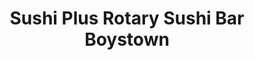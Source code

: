 ---
layout: place
title: "Sushi Plus Rotary Sushi Bar Boystown"
permalink: /illinois/chicago/sushi-plus-rotary-sushi-bar-boystown.html
stateAbbr: IL
stateName: Illinois
cityName: Chicago
seo:
  name: "Sushi Plus Rotary Sushi Bar Boystown"
  type: Restaurant
  links: null
description: "Sushi Plus Rotary Sushi Bar Boystown serves delicious sushi in Chicago, Illinois. Try fresh Japanese dishes for a great dining experience. "
place_id: ChIJxz_9GqTTD4gR44QMPax89Sg
photos:
  - name: >-
      places/ChIJxz_9GqTTD4gR44QMPax89Sg/photos/AeeoHcIV8fGEEZq0no0OoqA45c16akxcsW2lMfQFPms7QuBcJ9LSvU6FVadEjvax75r8hGmfwcSPe3uZ2UIegJmA1AK4ALueikOkhwwwJncUEQ61Kr2NJUXSQn-znXjPh2s8qJf9LTUGTA07arMX5DCnBOI2NFdWcpjWIWrgsYaTF-cJFr0T8ITw54hsrZu6Fb6smHb_Ucb5HlvSiqFT04-7Bt02HHhhjefQfbv40RfnOLi74-7omPJi5wqt5vFFDWWrTJnxEoXuJc9qHxnWmIoADQPcxRe-UTkJRmFvkwKoqGuSGD4p6RT1WRdJtpMBzXxRUjrzl_lDXwUT_XGKbOBhhVWgQuHI-LtaDNcOKjBCSEJ1xjM_sptqRITmYHKO63Gx0nqL5izqrTAcZA4AH-tDa03DeVdQ0uDvsAbAIU0XfNLtjIE_
    widthPx: 3600
    heightPx: 4800
    authorAttributions:
      - displayName: Hanna Romero Molina
        uri: https://maps.google.com/maps/contrib/103379236957791218924
        photoUri: >-
          https://lh3.googleusercontent.com/a-/ALV-UjU_0BRpSCkFF41yGl4knrSqVICPDa_87firjp24kD2-DGgfj_OL=s100-p-k-no-mo
    flagContentUri: >-
      https://www.google.com/local/imagery/report/?cb_client=maps_api_places.places_api&image_key=!1e10!2sCIHM0ogKEICAgID29P3bpQE&hl=en-US
    googleMapsUri: >-
      https://www.google.com/maps/place//data=!3m4!1e2!3m2!1sCIHM0ogKEICAgID29P3bpQE!2e10!4m2!3m1!1s0x880fd3a41afd3fc7:0x28f57cac3d0c84e3
  - name: >-
      places/ChIJxz_9GqTTD4gR44QMPax89Sg/photos/AeeoHcJwAIjNh0riiOzSSXURcRuuIOiwEN5tnqbXTmAsH6Uk9QesaZIN8J7f4Wa8UzjglDSVkH4BsmNRLzRZDhniGA5QQ8sR3ymBmDwp760VQsyO29E9naLXJQZ1JT9vVHeuoE-WcsLJsmT_O1KHY5vrQqqn_ttLONeS4Dn0JV7yffcTFPrXWBGM_znO4-yVciImVqMpDxHF9dkcIciKOPm_bBmmUcxeWXnFfjXkJ1iEMjZ1M4ENKjhdCI8Bw72_ED3rdW9UKyigyglMy6w2dQL6R4EIODhFJXBUjxI6sqDCRGziZg
    widthPx: 4800
    heightPx: 3200
    authorAttributions:
      - displayName: Sushi Plus Rotary Sushi Bar Boystown
        uri: https://maps.google.com/maps/contrib/115553418635733845316
        photoUri: >-
          https://lh3.googleusercontent.com/a-/ALV-UjWuWManBRYkFxiomXNLmsFOxEONF_VnYFa_WpnViMiNTmRjk_s=s100-p-k-no-mo
    flagContentUri: >-
      https://www.google.com/local/imagery/report/?cb_client=maps_api_places.places_api&image_key=!1e10!2sAF1QipMl4dlkRrQRvC-ULzIOWPKyjIvD-VwLAEHW58AJ&hl=en-US
    googleMapsUri: >-
      https://www.google.com/maps/place//data=!3m4!1e2!3m2!1sAF1QipMl4dlkRrQRvC-ULzIOWPKyjIvD-VwLAEHW58AJ!2e10!4m2!3m1!1s0x880fd3a41afd3fc7:0x28f57cac3d0c84e3
  - name: >-
      places/ChIJxz_9GqTTD4gR44QMPax89Sg/photos/AeeoHcIeDW5KJMmohOxXdSN-G_t451KlFJBWA10fkOyxSwjamMBhC-4wCvs10j07czjBqsYCp4HWD5iksMmCPx-tbOEuyIYQp4QzfFPn2apy_82GtWSwzT2txwR7nPi9NC1v3WZBWfGSm00MoCoZ4lyucqX7RAIZwFOVp_s0fzIznLGSbYE0AeH2Lq1nk5QrJ8lxLoVuy3qSMK8xrVRMW3n72LX_4aG4It8kqm5JN5iNKpvgT53Z6JVWXWrzX634A8VaaLWCNpVfyziEXxFkNVYRO76ByPBZ1WoUG6z_w3G7PuBOxPsPU22Jc-nuEwxnK_gCx0L3nem0c1Qix5eaeYD2J3WfKtx406hBZSRc94s5Ew8JkVUhtJhpLQxCN8Z_RT2IGxiqOPZgfbR5yGmXJAIvKtwbfgEAkyLeENMeeUNIjc0mDA
    widthPx: 4000
    heightPx: 3000
    authorAttributions:
      - displayName: Dan McG
        uri: https://maps.google.com/maps/contrib/100658969387032735485
        photoUri: >-
          https://lh3.googleusercontent.com/a-/ALV-UjW5lA1nwOWLc1jClbymBHsRBVa6hjWllSUdOk27sEuxbMMCEzBj=s100-p-k-no-mo
    flagContentUri: >-
      https://www.google.com/local/imagery/report/?cb_client=maps_api_places.places_api&image_key=!1e10!2sCIHM0ogKEICAgIC3sKiKCA&hl=en-US
    googleMapsUri: >-
      https://www.google.com/maps/place//data=!3m4!1e2!3m2!1sCIHM0ogKEICAgIC3sKiKCA!2e10!4m2!3m1!1s0x880fd3a41afd3fc7:0x28f57cac3d0c84e3
  - name: >-
      places/ChIJxz_9GqTTD4gR44QMPax89Sg/photos/AeeoHcK1k3lNZD1bzo_7XanleMfNSSMqMv6Em-j8jrFxRS22T3gsVI-lqN-9YJ0NRfP4iFes8pVbb-1ncIi_AjtdkE2WmvZPzWpZ57umyM5Ybh0XsiXGzLL1o7iIQAxMquyQp5E2IdVyDR1XjrUX767TE8kHdlIyjWXRimkeMGoQ35YODJo_fLwJz-SFfPpFYLvSLTGYLkmrSxg0Qrzty1X14TNT-afur71wDhYQWWiu1GDC_IzKzSXd3CVP7MlmOqAW_thbpVrCSD9sCfuswWRe2OHXnZoWH2SMAH6mUKbFlQ4nXV-embCTfbbSIGeEcwMMAKB4fl9MhYZggY627oEQkYFi7Lolff621N3LhB-mZezhBa0eLsgZ9EhNDJ7ov3tvHrOIyHkYzAs73g3REkkXOzlvk57S4FxMOmXU4scnCGCIuWo
    widthPx: 4032
    heightPx: 3024
    authorAttributions:
      - displayName: S. C.
        uri: https://maps.google.com/maps/contrib/115737058871029081555
        photoUri: >-
          https://lh3.googleusercontent.com/a-/ALV-UjUbSvTmIFtkRyqfLfXTb2Dym8C0pmd4hfYRzAetDE9wPpEsCOq-=s100-p-k-no-mo
    flagContentUri: >-
      https://www.google.com/local/imagery/report/?cb_client=maps_api_places.places_api&image_key=!1e10!2sCIHM0ogKEICAgIC1pJH20wE&hl=en-US
    googleMapsUri: >-
      https://www.google.com/maps/place//data=!3m4!1e2!3m2!1sCIHM0ogKEICAgIC1pJH20wE!2e10!4m2!3m1!1s0x880fd3a41afd3fc7:0x28f57cac3d0c84e3
  - name: >-
      places/ChIJxz_9GqTTD4gR44QMPax89Sg/photos/AeeoHcK0JoUIZDLA7_0baJQ8pZ-H2DzTAFZpqEzEiVEXxWtoR_ICDcoGTuRNDfm4l3SMzTxaEPbEdV3iGm3gTOyRz9HsPiCPU2u4taxy3abyVbbgEwjozbBttJJUVQ7DSeTq0k1Lvo91i8QvkRIBxL4jifFQJAk1PaQcgNeNlh7OPcCC9vpyQ3aEir3Hh4fGaAZSeuK01j2Vfg-r-DmWSOoBJW4ISVU9UBWGPI0PQU-CoroV5mKJofWhEI9ZrjgG7CwSuJhDeYzTBqDJzGVTlbBmzdAwIwx4HZE7MIu3vF2NQWWxNTlOf2Mc5iPzUsPuz-HaDmdMIrM00HKzbwm4CA7UbZZfiaCJ1v5LAXkvE-bkmlhJuM45mgPWojJ2dOd32xymw-EdLzljV2L_BMH6cN-TmCvjZBNNHajvX0191rwhNwUWCA
    widthPx: 775
    heightPx: 620
    authorAttributions:
      - displayName: Charles Santos
        uri: https://maps.google.com/maps/contrib/102901038350706332712
        photoUri: >-
          https://lh3.googleusercontent.com/a/ACg8ocJeAjgPzCxjIZf-asOilz35tJOnfRcvMKBuldAeXCnl3igtRw=s100-p-k-no-mo
    flagContentUri: >-
      https://www.google.com/local/imagery/report/?cb_client=maps_api_places.places_api&image_key=!1e10!2sCIHM0ogKEICAgMCotoWQYA&hl=en-US
    googleMapsUri: >-
      https://www.google.com/maps/place//data=!3m4!1e2!3m2!1sCIHM0ogKEICAgMCotoWQYA!2e10!4m2!3m1!1s0x880fd3a41afd3fc7:0x28f57cac3d0c84e3
  - name: >-
      places/ChIJxz_9GqTTD4gR44QMPax89Sg/photos/AeeoHcLujsHJODe5qcIxQEqYT-Hz3oeqf8pqKJRRKscRE-NSKY-0KIOFHTSjZ_AGgCoIllqP1fdug8ribih7ZNkC-4rUY0sgNDalmdaKxSIm6OeBm8RiP2XECXSf_4HeQlczRPKLLAeLN4eBohP7jLeDFk0UR1RQ7Th6Opcq79SRuRYZ9n_CR8feHnj_mKpIFOTqm9Lt4EOYnYYDaiTiv5LeiBJZ5cZVlFNOZoDuMKAGcCkvWMDYxeF8oon1TLjrN1NJc03ceQ2EL7rn04osgRyxC8pLx-QlGi9yC_z6K60NGhgYy4IDGiZP-_M7LgkkDHPBLLj0H5MRYTJaPypNCGq_kjx9rwWefKd2McQGueCU42vZ48l5OHaUmWsn8pBJwsyDu95H2dSRMOfhWnjr1wd7qeWxoHQ9yZsWllFdpiI0XscxLg
    widthPx: 4032
    heightPx: 3024
    authorAttributions:
      - displayName: Rameil Azizi
        uri: https://maps.google.com/maps/contrib/117983602085972792541
        photoUri: >-
          https://lh3.googleusercontent.com/a-/ALV-UjVaE4T1nnfNUebjoEC03qviewx_GT_RXDdJXMbhUV1LaKIgbN_K=s100-p-k-no-mo
    flagContentUri: >-
      https://www.google.com/local/imagery/report/?cb_client=maps_api_places.places_api&image_key=!1e10!2sCIHM0ogKEICAgIDngNHETg&hl=en-US
    googleMapsUri: >-
      https://www.google.com/maps/place//data=!3m4!1e2!3m2!1sCIHM0ogKEICAgIDngNHETg!2e10!4m2!3m1!1s0x880fd3a41afd3fc7:0x28f57cac3d0c84e3
  - name: >-
      places/ChIJxz_9GqTTD4gR44QMPax89Sg/photos/AeeoHcJMrUReLhyNb86A78UG_dQaEnRe4AarQcs7IMV5MMiu8fF8Lpk31KanMhTGiG9GuAMwd7773yDPb7e5jejlnKadUBVFujSPAp-AtA-VZz8e-cHnRdlnn4KBAv_dJEA8APxWDQPhz63wJdRRRtRow-lwTn0E89Svf1vSzD5yrTq1ZJK3RnO9jREuCkN9wAp8Lwohk-iBaaEPaLH1g64dNMIelkfkuyTencBJBlWYUYvcZ6Wlk_We1zm_fAeHtAe4p_vf0i4ktaGNozXyXmCKLk34bcFQ-3Bb7cX6FfCF_Ymwew5fPTUXvXG654arILAupqT1l894vExmBDtm6c596BYbP5APnZ-bBi8DtUVJLbZcJk6wDoCtI19jlZC_-TUxUgHBGZCwxrfdiL9AD3IF2pec2hYpwxTuRrzaIKhnaFs6Ug
    widthPx: 3024
    heightPx: 4032
    authorAttributions:
      - displayName: Buster Doge
        uri: https://maps.google.com/maps/contrib/101624917489091353482
        photoUri: >-
          https://lh3.googleusercontent.com/a-/ALV-UjWc4JX82vUodPPXAq7o1i-y_0KtrbS9-YYs9Bo837M5acsuwLYb=s100-p-k-no-mo
    flagContentUri: >-
      https://www.google.com/local/imagery/report/?cb_client=maps_api_places.places_api&image_key=!1e10!2sCIHM0ogKEICAgID30YubUA&hl=en-US
    googleMapsUri: >-
      https://www.google.com/maps/place//data=!3m4!1e2!3m2!1sCIHM0ogKEICAgID30YubUA!2e10!4m2!3m1!1s0x880fd3a41afd3fc7:0x28f57cac3d0c84e3
  - name: >-
      places/ChIJxz_9GqTTD4gR44QMPax89Sg/photos/AeeoHcIPP75O7vNiy2l4gz-N3g6gN_qZlTeOD8rl-vA_nqO1GBjY6yIUztP3FBwpq9ztLl3c1yefCKw38x9o2pI3K2QMrnhwAbZzqknv82hfd_P56BSSx2LMKDRa81tDIdfFN0syqCBQ-bN_Nqy234R-6DINrjmF5wvJ0XrshK3TgT1K2C1S24norB5lyVqsiF5ewk_1Qe8yJnvcxx7q8h8f6nbNnEITCGFpAOJpS-TvYm0aFLmAKY073rmXps_z30NfNL677BY30yyU_iYHPiMtqwkNBSsG67CcDYwHXQSg3gEubSlpLvgflqRp0cCR6o3jipKgNGqzN-fwa1UawcZbkEtCQcy8C-syP3TTOFOquRXBCqk9K3v3Ue6HMPN77iICUEGG08QPaxQTY3Mt_jNVfbhAyGFlSwnLXsIx4axxeM89ig
    widthPx: 1920
    heightPx: 1440
    authorAttributions:
      - displayName: Sory Barrera
        uri: https://maps.google.com/maps/contrib/113576815174416829901
        photoUri: >-
          https://lh3.googleusercontent.com/a-/ALV-UjXKzp3QjlkUqYWD9vDBwZIWbkVPwcfZotXeqYwyTJfaYBRktsQM=s100-p-k-no-mo
    flagContentUri: >-
      https://www.google.com/local/imagery/report/?cb_client=maps_api_places.places_api&image_key=!1e10!2sCIHM0ogKEICAgICXsu7bcw&hl=en-US
    googleMapsUri: >-
      https://www.google.com/maps/place//data=!3m4!1e2!3m2!1sCIHM0ogKEICAgICXsu7bcw!2e10!4m2!3m1!1s0x880fd3a41afd3fc7:0x28f57cac3d0c84e3
  - name: >-
      places/ChIJxz_9GqTTD4gR44QMPax89Sg/photos/AeeoHcIuFlijLZrBu4L0JmhZxSCp-PSSsof2a_bxcUAc_Mtiwl_ZMVWvlCjAYy-tHNSzmhl_4fjFrztA2JRxEKso1RY-WtehOX3IgNOqeshs3yEVMRzfaeXNssx9INJLSBxwiJ3BRk3hSUvNyxC3TRArYkkx8d4QI1s1cA_vjId_AqZMOevcbGiRU3qH8qgHBjIpG_eKsVGMD1xUGMLTTH7wqM3WrXqWaode_hkhU6Ih-T3zIqABoGVqukF5NMEdKPuc2cxH2uOufi3ETYjwMMaXqNpE9oCwF1g7kpKWUZPU4BsIyKMaOj39yqr1NFfOKbkN8BcGRJm7Nz83_QQEi3QRZXt0zF1qaepBE2yWUvPv6-0QsElvXov2kXqzihPNsdMsyocYCXLe5A86xKyRu6Rie1xo5RZY2eF9Is0xYYdC2VaOxOHh
    widthPx: 3024
    heightPx: 4032
    authorAttributions:
      - displayName: Lue
        uri: https://maps.google.com/maps/contrib/112725953447324604052
        photoUri: >-
          https://lh3.googleusercontent.com/a/ACg8ocLPrJEYCL6ze-o8ldlp-SVYxh_RG-Lys9na9MGbEyTjmueM0A=s100-p-k-no-mo
    flagContentUri: >-
      https://www.google.com/local/imagery/report/?cb_client=maps_api_places.places_api&image_key=!1e10!2sCIHM0ogKEICAgICjhrK47gE&hl=en-US
    googleMapsUri: >-
      https://www.google.com/maps/place//data=!3m4!1e2!3m2!1sCIHM0ogKEICAgICjhrK47gE!2e10!4m2!3m1!1s0x880fd3a41afd3fc7:0x28f57cac3d0c84e3
  - name: >-
      places/ChIJxz_9GqTTD4gR44QMPax89Sg/photos/AeeoHcI5bBAYoYV3advehd62J-p4lEPMXffXEgPgoQruM53iJXrI8eGVWs2oIs-Z-MTynyOaze2KdGzBzbhfnTu9aeWNZgMSE29ZEqtBT5WvWt0hvl6bk0pjqVnBIgGFPyuqJhA72WoufWfxbtG6ioRvqNKqfDx9KJU-Y1Otnk0G6yhl_f-GzTHg95DbfphXCmXC1AqKGTq6VT5B3_GCb2Ll9iwbpy5YiJ9belzI5UwAH8FnOIT0Np19xIcAvLcNjeteaWIJCbGZdvxYVqxjR7WzWvxQPAKI504Mg_EYHKMCeiJv_YDLkcf-oeSiuBW45ahwGCJB8DVruy_fJXOYjgFGIHnbZJ2ofikr_ay59GOMRCJDVdo-tSEqD2__ZpJqmxhqzrRVn_5Khgv-66BwtAVmVlMUX18-qt1viGgGPrdIEQJ_Cm4
    widthPx: 4800
    heightPx: 4292
    authorAttributions:
      - displayName: Hanna Romero Molina
        uri: https://maps.google.com/maps/contrib/103379236957791218924
        photoUri: >-
          https://lh3.googleusercontent.com/a-/ALV-UjU_0BRpSCkFF41yGl4knrSqVICPDa_87firjp24kD2-DGgfj_OL=s100-p-k-no-mo
    flagContentUri: >-
      https://www.google.com/local/imagery/report/?cb_client=maps_api_places.places_api&image_key=!1e10!2sCIHM0ogKEICAgID29P3brQE&hl=en-US
    googleMapsUri: >-
      https://www.google.com/maps/place//data=!3m4!1e2!3m2!1sCIHM0ogKEICAgID29P3brQE!2e10!4m2!3m1!1s0x880fd3a41afd3fc7:0x28f57cac3d0c84e3
address: 3219 N Broadway, Chicago, IL 60657, USA
street: 3219 N Broadway
city: Chicago
state: IL
zip: '60657'
country: USA
neighborhood: Lake View East
latitude: '41.940684'
longitude: '-87.644231'
accessibility_options:
  wheelchairAccessibleParking: true
  wheelchairAccessibleEntrance: true
  wheelchairAccessibleRestroom: true
  wheelchairAccessibleSeating: true
business_status: OPERATIONAL
name: Sushi Plus Rotary Sushi Bar Boystown
google_maps_links:
  directionsUri: >-
    https://www.google.com/maps/dir//''/data=!4m7!4m6!1m1!4e2!1m2!1m1!1s0x880fd3a41afd3fc7:0x28f57cac3d0c84e3!3e0
  placeUri: https://maps.google.com/?cid=2951402210011677923
  writeAReviewUri: >-
    https://www.google.com/maps/place//data=!4m3!3m2!1s0x880fd3a41afd3fc7:0x28f57cac3d0c84e3!12e1
  reviewsUri: >-
    https://www.google.com/maps/place//data=!4m4!3m3!1s0x880fd3a41afd3fc7:0x28f57cac3d0c84e3!9m1!1b1
  photosUri: >-
    https://www.google.com/maps/place//data=!4m3!3m2!1s0x880fd3a41afd3fc7:0x28f57cac3d0c84e3!10e5
primary_type: Sushi Restaurant
opening_hours:
  regular: null
  current: null
secondary_opening_hours:
  regular:
    weekdayDescriptions: null
    type: null
  current:
    weekdayDescriptions: null
    type: null
phone: null
price_level: null
price_range: null
rating: null
rating_count: 0
website: null
reviews: null
parking_options: null
payment_options: null
allow_dogs: null
curbside_pickup: null
delivery: null
dine_in: null
good_for_children: null
good_for_groups: null
good_for_sports: null
live_music: null
menu_for_children: null
outdoor_seating: null
reservable: null
restroom: null
serves_beer: null
serves_breakfast: null
serves_brunch: null
serves_cocktails: null
serves_coffee: null
serves_dinner: null
serves_dessert: null
serves_lunch: null
serves_vegetarian_food: null
serves_wine: null
takeout: null
update_category: essentials
summary: null

---